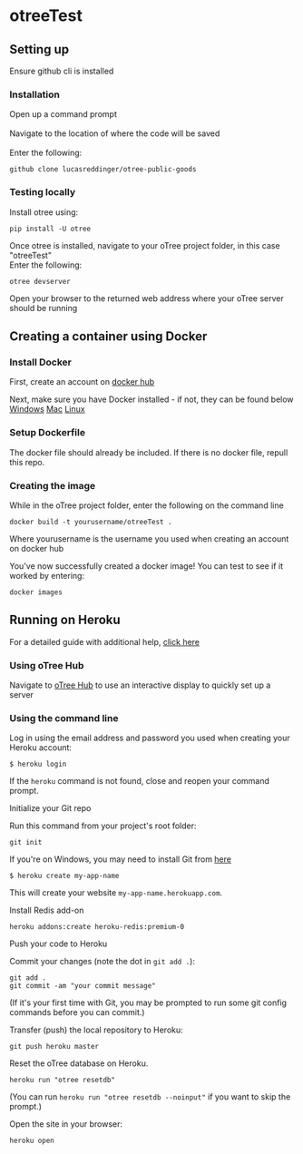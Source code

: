 # otreeTest


## Setting up
Ensure github cli is installed

### Installation
Open up a command prompt<br><br>
Navigate to the location of where the code will be saved<br><br>
Enter the following:
```
github clone lucasreddinger/otree-public-goods
```
### Testing locally
Install otree using:
```
pip install -U otree
```
Once otree is installed, navigate to your oTree project folder, in this case "otreeTest"<br>
Enter the following:
```
otree devserver
```
Open your browser to the returned web address where your oTree server should be running

## Creating a container using Docker

### Install Docker
First, create an account on [docker hub](https://hub.docker.com/)

Next, make sure you have Docker installed - if not, they can be found below
[Windows](https://docs.docker.com/desktop/windows/install/)
[Mac](https://docs.docker.com/desktop/mac/install/)
[Linux](https://docs.docker.com/engine/install/ubuntu/)

### Setup Dockerfile
The docker file should already be included. If there is no docker file, repull this repo.

### Creating the image
While in the oTree project folder, enter the following on the command line
```
docker build -t yourusername/otreeTest .
```
Where yourusername is the username you used when creating an account on docker hub

You've now successfully created a docker image! You can test to see if it worked by entering:
```
docker images
```
 
## Running on Heroku
For a detailed guide with additional help, [click here](
https://github.com/oTree-org/otree-docs/blob/143a6ab7b61d54ec2be1a8bc09515d78e0b07c71/source/server/heroku.rst#heroku-setup-option-2)

### Using oTree Hub
Navigate to [oTree Hub](https://www.otreehub.com/) to use an interactive display to quickly set up a server


### Using the command line
Log in using the email address and password you used when
creating your Heroku account:


    $ heroku login

If the ``heroku`` command is not found,
close and reopen your command prompt.

Initialize your Git repo

Run this command from your project's root folder:


    git init

If you're on Windows, you may need to install Git from
[here](https://git-scm.com/download/win>)



    $ heroku create my-app-name

This will create your website ``my-app-name.herokuapp.com``.


Install Redis add-on

    heroku addons:create heroku-redis:premium-0

Push your code to Heroku

Commit your changes (note the dot in ``git add .``):


    git add .
    git commit -am "your commit message"

(If it's your first time with Git,
you may be prompted to run some git config commands before you can commit.)

Transfer (push) the local repository to Heroku:


    git push heroku master

Reset the oTree database on Heroku.


    heroku run "otree resetdb"

(You can run ``heroku run "otree resetdb --noinput"`` if you want to skip
the prompt.)

Open the site in your browser:


    heroku open
